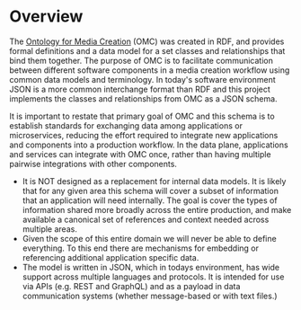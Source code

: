 # Overview

The [Ontology for Media Creation](https://mc.movielabs.com/docs/omc) (OMC) was created in RDF, and provides formal definitions and a data model for a set classes and relationships that bind them together. The purpose of OMC is to facilitate communication between different software components in a media creation workflow using common data models and terminology. In today's software environment JSON is a more common interchange format than RDF and this project implements the classes and relationships from OMC as a JSON schema.

It is important to restate that primary goal of OMC and this schema is to establish standards for exchanging data among applications or microservices, reducing the effort required to integrate new applications and components into a production workflow. In the data plane, applications and services can integrate with OMC once, rather than having multiple pairwise integrations with other components. 

- It is NOT designed as a replacement for internal data models. It is likely that for any given area this schema will cover a subset of information that an application will need internally. The goal is cover the types of information shared more broadly across the entire production, and make available a canonical set of references and context needed across multiple areas.
- Given the scope of this entire domain we will never be able to define everything. To this end there are  mechanisms for embedding or referencing additional application specific data.
- The model is written in JSON, which in todays environment, has wide support across multiple languages and protocols. It is intended for use via APIs (e.g. REST and GraphQL) and as a payload in data communication systems (whether message-based or with text files.) 

